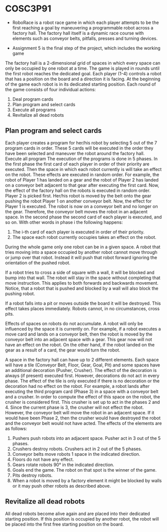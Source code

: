# COSC3P91
- RoboRace is a robot race game in which each player attempts to be the first reaching a goal by maneuvering a programmable robot across a factory hall. The factory hall itself is a dynamic race course with elements such as conveyor belts, pitfalls, presses and turning devices.

- Assignment 5 is the final step of the project, which includes the working game

The factory hall is a 2-dimensional grid of spaces in which every space can only be occupied by one robot at a time. The game is played in rounds until the first robot reaches the dedicated goal. Each player (1-4) controls a robot that has a position on the board and a direction it is facing. At the beginning of the game each robot is in its dedicated starting position. Each round of the game consists of four individual actions:
1) Deal program cards
2) Plan program and select cards
3) Execute all programs
4) Revitalize all dead robots

## Plan program and select cards

Each player creates a program for her/his robot by selecting 5 out of the 7 program cards in order. These 5 cards will be executed in the order they have been selected and maneuver the robot around the factory hall.
Execute all program
The execution of the programs is done in 5 phases. In the first phase the first card of each player in order of their priority are executed. Then the space in which each robot currently is will take an effect on the robot. These effects are executed in random order. For example, the robot of Player 1 has landed on a gear and the robot of Player 2 has landed on a conveyor belt adjacent to that gear after executing the first card. Now, the effect of the factory hall on the robots is executed in random order. Player 2 is picked first. Her/his robot is moved by the belt onto the gear pushing the robot Player 1 on another conveyor belt. Now, the effect for Player 1 is executed. The robot is now on a conveyor belt and no longer on the gear. Therefore, the conveyor belt moves the robot in an adjacent space. In the second phase the second card of each player is executed, and so on. With other words in phase i the following happens:
1) The i-th card of each player is executed in order of their priority.
2) The space each robot currently occupies takes an effect on the robot.

During the whole game only one robot can be in a given space. A robot that tries moving into a space occupied by another robot cannot move through or jump over that robot. Instead it will push that robot forward ignoring the orientation of the pushed robot.

If a robot tries to cross a side of square with a wall, it will be blocked and bump into that wall. The robot will stay in the space without completing that move instruction. This applies to both forwards and backwards movement. Notice, that a robot that is pushed and blocked by a wall will also block the pushing robot.

If a robot falls into a pit or moves outside the board it will be destroyed. This effect takes places immediately. Robots cannot, in no circumstances, cross pits.

Effects of spaces on robots do not accumulate. A robot will only be influenced by the space it is currently on. For example, if a robot executes a move card and lands on a conveyor belt, then the robot is moved by the conveyor belt into an adjacent space with a gear. This gear now will not have an effect on the robot. On the other hand, if the robot landed on the gear as a result of a card, the gear would turn the robot.

A space in the factory hall can have up to 2 different elements. Each space will have a tile (Conveyor Belt, Floor, Gear, Goal, Pit) and some spaces have an additional decoration (Pusher, Crusher). The effect of the decoration is always (if present) executed first. However, decorations do not act in every phase. The effect of the tile is only executed if there is no decoration or the decoration had no effect on the robot. For example, a robot lands after executing the third program card (Phase 3) in a space with a conveyor belt and a crusher. In order to compute the effect of this space on the robot, the crusher is considered first. This crusher is set up to act in the phases 2 and 4. Since the current phase is 3, the crusher will not effect the robot. However, the conveyor belt will move the robot in an adjacent space. If it would have been Phase 2, then the crusher would have destroyed the robot and the conveyor belt would not have acted. The effects of the elements are as follows:
1) Pushers push robots into an adjacent space. Pusher act in 3 out of the 5 phases.
2) Crushers destroy robots. Crushers act in 2 out of the 5 phases.
3) Conveyor belts move robots 1 space in the indicated direction.
4) Floors do not have any effect.
5) Gears rotate robots 90° in the indicated direction.
6) Goals end the game. The robot on that spot is the winner of the game.
7) Pits destroy robots.
8) When a robot is moved by a factory element it might be blocked by walls or it may push other robots as described above.

## Revitalize all dead robots
All dead robots become alive again and are placed into their dedicated starting position. If this position is occupied by another robot, the robot will be placed into the first free starting position on the board.
